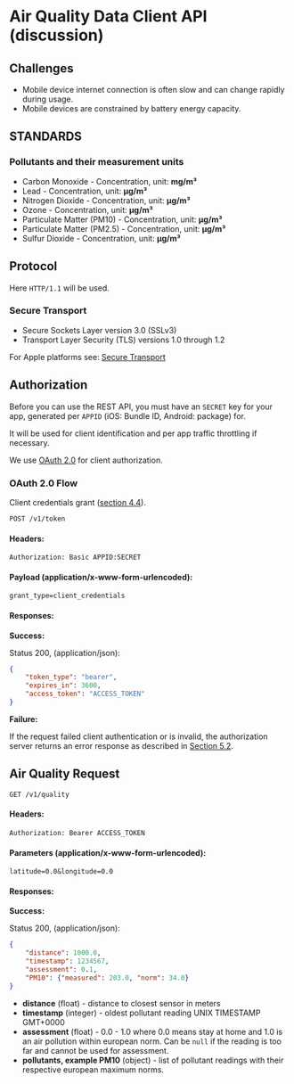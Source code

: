 # Air Quality Data Client API (discussion)

## Challenges

- Mobile device internet connection is often slow and can change rapidly during usage.
- Mobile devices are constrained by battery energy capacity.

## STANDARDS

### Pollutants and their measurement units

- Carbon Monoxide - Concentration, unit: **mg/m³**
- Lead - Concentration, unit: **µg/m³**
- Nitrogen Dioxide - Concentration, unit: **µg/m³**
- Ozone - Concentration, unit: **µg/m³**
- Particulate Matter (PM10) - Concentration, unit: **µg/m³**
- Particulate Matter (PM2.5) - Concentration, unit: **µg/m³**
- Sulfur Dioxide - Concentration, unit: **µg/m³**

## Protocol

Here `HTTP/1.1` will be used.

### Secure Transport

- Secure Sockets Layer version 3.0 (SSLv3)
- Transport Layer Security (TLS) versions 1.0 through 1.2

For Apple platforms see: [Secure Transport](https://developer.apple.com/reference/security/secure_transport)

## Authorization

Before you can use the REST API, you must have an `SECRET` key for your app, generated per `APPID` (iOS: Bundle ID, Android: package) for.

It will be used for client identification and per app traffic throttling if necessary.

We use [OAuth 2.0](https://tools.ietf.org/html/rfc6749) for client authorization.

### OAuth 2.0 Flow

Client credentials grant ([section 4.4](https://tools.ietf.org/html/rfc6749#section-4.4)).

`POST /v1/token`

#### Headers:

`Authorization: Basic APPID:SECRET`

#### Payload (application/x-www-form-urlencoded):

```
grant_type=client_credentials
```

#### Responses:

**Success:**

Status 200, (application/json):

```json
{
	"token_type": "bearer",
	"expires_in": 3600,
	"access_token": "ACCESS_TOKEN"
}
```

**Failure:**

If the request failed client authentication or is invalid, the authorization server returns an error response as described in [Section 5.2](https://tools.ietf.org/html/rfc6749#section-5.2).

## Air Quality Request

`GET /v1/quality`

#### Headers:

`Authorization: Bearer ACCESS_TOKEN`

#### Parameters (application/x-www-form-urlencoded):

```
latitude=0.0&longitude=0.0
```

#### Responses:

**Success:**

Status 200, (application/json):

```json
{
	"distance": 1000.0,
	"timestamp": 1234567,
	"assessment": 0.1,
	"PM10": {"measured": 203.0, "norm": 34.0}
}
```

- **distance** (float) - distance to closest sensor in meters
- **timestamp** (integer) - oldest pollutant reading UNIX TIMESTAMP GMT+0000
- **assessment** (float) - 0.0 - 1.0 where 0.0 means stay at home and 1.0 is an air pollution within european norm. Can be `null` if the reading is too far and cannot be used for assessment.
- **pollutants, example PM10** (object) - list of pollutant readings with their respective european maximum norms.
